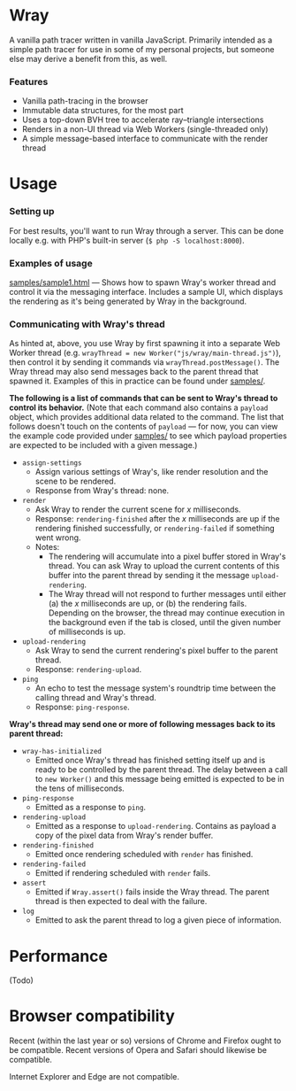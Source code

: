 # Wray
A vanilla path tracer written in vanilla JavaScript. Primarily intended as a simple path tracer for use in some of my personal projects, but someone else may derive a benefit from this, as well.

### Features
- Vanilla path-tracing in the browser
- Immutable data structures, for the most part
- Uses a top-down BVH tree to accelerate ray&ndash;triangle intersections
- Renders in a non-UI thread via Web Workers (single-threaded only)
- A simple message-based interface to communicate with the render thread

# Usage
### Setting up
For best results, you'll want to run Wray through a server. This can be done locally e.g. with PHP's built-in server (`$ php -S localhost:8000`).

### Examples of usage
[samples/sample1.html](samples/sample1.html) &mdash; Shows how to spawn Wray's worker thread and control it via the messaging interface. Includes a sample UI, which displays the rendering as it's being generated by Wray in the background.

### Communicating with Wray's thread
As hinted at, above, you use Wray by first spawning it into a separate Web Worker thread (e.g. `wrayThread = new Worker("js/wray/main-thread.js")`), then control it by sending it commands via `wrayThread.postMessage()`. The Wray thread may also send messages back to the parent thread that spawned it. Examples of this in practice can be found under [samples/](samples/).

**The following is a list of commands that can be sent to Wray's thread to control its behavior.** (Note that each command also contains a `payload` object, which provides additional data related to the command. The list that follows doesn't touch on the contents of `payload` &mdash; for now, you can view the example code provided under [samples/](samples/) to see which payload properties are expected to be included with a given message.)
- `assign-settings`
    - Assign various settings of Wray's, like render resolution and the scene to be rendered.
    - Response from Wray's thread: none.
- `render`
    - Ask Wray to render the current scene for _x_ milliseconds.
    - Response: `rendering-finished` after the _x_ milliseconds are up if the rendering finished successfully, or `rendering-failed` if something went wrong.
    - Notes:
        - The rendering will accumulate into a pixel buffer stored in Wray's thread. You can ask Wray to upload the current contents of this buffer into the parent thread by sending it the message `upload-rendering`.
        - The Wray thread will not respond to further messages until either (a) the _x_ milliseconds are up, or (b) the rendering fails. Depending on the browser, the thread may continue execution in the background even if the tab is closed, until the given number of milliseconds is up.
- `upload-rendering`
    - Ask Wray to send the current rendering's pixel buffer to the parent thread.
    - Response: `rendering-upload`.
- `ping`
    - An echo to test the message system's roundtrip time between the calling thread and Wray's thread.
    - Response: `ping-response`.

**Wray's thread may send one or more of following messages back to its parent thread:**
- `wray-has-initialized`
    - Emitted once Wray's thread has finished setting itself up and is ready to be controlled by the parent thread. The delay between a call to `new Worker()` and this message being emitted is expected to be in the tens of milliseconds.
- `ping-response`
    - Emitted as a response to `ping`.
- `rendering-upload`
    - Emitted as a response to `upload-rendering`. Contains as payload a copy of the pixel data from Wray's render buffer.
- `rendering-finished`
    - Emitted once rendering scheduled with `render` has finished.
- `rendering-failed`
    - Emitted if rendering scheduled with `render` fails.
- `assert`
    - Emitted if `Wray.assert()` fails inside the Wray thread. The parent thread is then expected to deal with the failure.
- `log`
    - Emitted to ask the parent thread to log a given piece of information.

# Performance
(Todo)

# Browser compatibility
Recent (within the last year or so) versions of Chrome and Firefox ought to be compatible. Recent versions of Opera and Safari should likewise be compatible.

Internet Explorer and Edge are not compatible.
